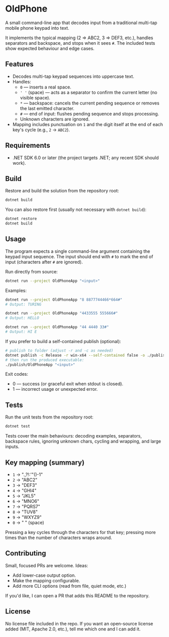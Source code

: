 # OldPhone

A small command-line app that decodes input from a traditional multi-tap mobile phone keypad into text.

It implements the typical mapping (2 => ABC2, 3 => DEF3, etc.), handles separators and backspace, and stops when it sees `#`. The included tests show expected behaviour and edge cases.

## Features

- Decodes multi-tap keypad sequences into uppercase text.
- Handles:
  - `0` — inserts a real space.
  - `' '` (space) — acts as a separator to confirm the current letter (no visible space).
  - `*` — backspace: cancels the current pending sequence or removes the last emitted character.
  - `#` — end of input: flushes pending sequence and stops processing.
  - Unknown characters are ignored.
- Mapping includes punctuation on `1` and the digit itself at the end of each key's cycle (e.g., `2` -> `ABC2`).

## Requirements

- .NET SDK 6.0 or later (the project targets .NET; any recent SDK should work).

## Build

Restore and build the solution from the repository root:

```bash
dotnet build
```

You can also restore first (usually not necessary with `dotnet build`):

```bash
dotnet restore
dotnet build
```

## Usage

The program expects a single command-line argument containing the keypad input sequence. The input should end with `#` to mark the end of input (characters after `#` are ignored).

Run directly from source:

```bash
dotnet run --project OldPhoneApp "<input>"
```

Examples:

```bash
dotnet run --project OldPhoneApp "8 8877744466*664#"
# Output: TURING

dotnet run --project OldPhoneApp "4433555 555666#"
# Output: HELLO

dotnet run --project OldPhoneApp "44 4440 33#"
# Output: HI E
```

If you prefer to build a self-contained publish (optional):

```bash
# publish to folder (adjust -r and -c as needed)
dotnet publish -c Release -r win-x64 --self-contained false -o ./publish
# then run the produced executable:
./publish/OldPhoneApp "<input>"
```

Exit codes:
- 0 — success (or graceful exit when stdout is closed).
- 1 — incorrect usage or unexpected error.

## Tests

Run the unit tests from the repository root:

```bash
dotnet test
```

Tests cover the main behaviours: decoding examples, separators, backspace rules, ignoring unknown chars, cycling and wrapping, and large inputs.

## Key mapping (summary)

- `1` -> ".,?!:'\"()-1"
- `2` -> "ABC2"
- `3` -> "DEF3"
- `4` -> "GHI4"
- `5` -> "JKL5"
- `6` -> "MNO6"
- `7` -> "PQRS7"
- `8` -> "TUV8"
- `9` -> "WXYZ9"
- `0` -> " " (space)

Pressing a key cycles through the characters for that key; pressing more times than the number of characters wraps around.

## Contributing

Small, focused PRs are welcome. Ideas:
- Add lower-case output option.
- Make the mapping configurable.
- Add more CLI options (read from file, quiet mode, etc.)

If you'd like, I can open a PR that adds this README to the repository.

## License

No license file included in the repo. If you want an open-source license added (MIT, Apache 2.0, etc.), tell me which one and I can add it.
